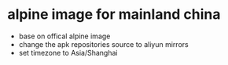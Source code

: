 # alpine image for mainland china

* base on offical alpine image
* change the apk repositories source to aliyun mirrors
* set timezone to Asia/Shanghai

